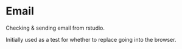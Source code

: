 # Email
Checking &amp; sending email from rstudio.

Initially used as a test for whether to replace going into the browser.
